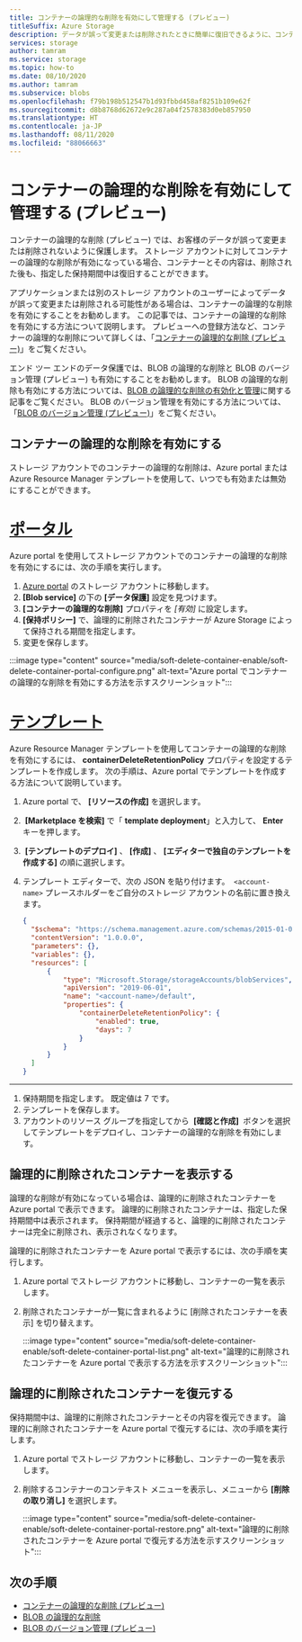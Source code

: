 ```yaml
---
title: コンテナーの論理的な削除を有効にして管理する (プレビュー)
titleSuffix: Azure Storage
description: データが誤って変更または削除されたときに簡単に復旧できるように、コンテナーの論理的な削除 (プレビュー) を有効にします。
services: storage
author: tamram
ms.service: storage
ms.topic: how-to
ms.date: 08/10/2020
ms.author: tamram
ms.subservice: blobs
ms.openlocfilehash: f79b198b512547b1d93fbbd458af8251b109e62f
ms.sourcegitcommit: d8b8768d62672e9c287a04f2578383d0eb857950
ms.translationtype: HT
ms.contentlocale: ja-JP
ms.lasthandoff: 08/11/2020
ms.locfileid: "88066663"
---
```

# <a name="enable-and-manage-soft-delete-for-containers-preview"></a>コンテナーの論理的な削除を有効にして管理する (プレビュー)

コンテナーの論理的な削除 (プレビュー) では、お客様のデータが誤って変更または削除されないように保護します。 ストレージ アカウントに対してコンテナーの論理的な削除が有効になっている場合、コンテナーとその内容は、削除された後も、指定した保持期間中は復旧することができます。

アプリケーションまたは別のストレージ アカウントのユーザーによってデータが誤って変更または削除される可能性がある場合は、コンテナーの論理的な削除を有効にすることをお勧めします。 この記事では、コンテナーの論理的な削除を有効にする方法について説明します。 プレビューへの登録方法など、コンテナーの論理的な削除について詳しくは、「[コンテナーの論理的な削除 (プレビュー)](soft-delete-container-overview.md)」をご覧ください。

エンド ツー エンドのデータ保護では、BLOB の論理的な削除と BLOB のバージョン管理 (プレビュー) も有効にすることをお勧めします。 BLOB の論理的な削除も有効にする方法については、[BLOB の論理的な削除の有効化と管理](soft-delete-blob-enable.md)に関する記事をご覧ください。 BLOB のバージョン管理を有効にする方法については、「[BLOB のバージョン管理 (プレビュー)](versioning-overview.md)」をご覧ください。

## <a name="enable-container-soft-delete"></a>コンテナーの論理的な削除を有効にする

ストレージ アカウントでのコンテナーの論理的な削除は、Azure portal または Azure Resource Manager テンプレートを使用して、いつでも有効または無効にすることができます。

# <a name="portal"></a>[ポータル](#tab/azure-portal)

Azure portal を使用してストレージ アカウントでのコンテナーの論理的な削除を有効にするには、次の手順を実行します。

1. [Azure portal](https://portal.azure.com/) のストレージ アカウントに移動します。
1. **[Blob service]** の下の **[データ保護]** 設定を見つけます。
1. **[コンテナーの論理的な削除]** プロパティを *[有効]* に設定します。
1. **[保持ポリシー]** で、論理的に削除されたコンテナーが Azure Storage によって保持される期間を指定します。
1. 変更を保存します。

:::image type="content" source="media/soft-delete-container-enable/soft-delete-container-portal-configure.png" alt-text="Azure portal でコンテナーの論理的な削除を有効にする方法を示すスクリーンショット":::

# <a name="template"></a>[テンプレート](#tab/template)

Azure Resource Manager テンプレートを使用してコンテナーの論理的な削除を有効にするには、 **containerDeleteRetentionPolicy** プロパティを設定するテンプレートを作成します。 次の手順は、Azure portal でテンプレートを作成する方法について説明しています。

1. Azure portal で、 **[リソースの作成]** を選択します。
1.  **[Marketplace を検索]** で「 **template deployment**」と入力して、 **Enter** キーを押します。
1.  **[テンプレートのデプロイ]** 、 **[作成]** 、 **[エディターで独自のテンプレートを作成する]** の順に選択します。
1. テンプレート エディターで、次の JSON を貼り付けます。  `<account-name>` プレースホルダーをご自分のストレージ アカウントの名前に置き換えます。

    ```json
    {
      "$schema": "https://schema.management.azure.com/schemas/2015-01-01/deploymentTemplate.json#",
      "contentVersion": "1.0.0.0",
      "parameters": {},
      "variables": {},
      "resources": [
          {
              "type": "Microsoft.Storage/storageAccounts/blobServices",
              "apiVersion": "2019-06-01",
              "name": "<account-name>/default",
              "properties": {
                  "containerDeleteRetentionPolicy": {
                      "enabled": true,
                      "days": 7
                  }
              }
          }
      ]
    }
    ```

---

1. 保持期間を指定します。 既定値は 7 です。
1. テンプレートを保存します。
1. アカウントのリソース グループを指定してから  **[確認と作成]**  ボタンを選択してテンプレートをデプロイし、コンテナーの論理的な削除を有効にします。

## <a name="view-soft-deleted-containers"></a>論理的に削除されたコンテナーを表示する

論理的な削除が有効になっている場合は、論理的に削除されたコンテナーを Azure portal で表示できます。 論理的に削除されたコンテナーは、指定した保持期間中は表示されます。 保持期間が経過すると、論理的に削除されたコンテナーは完全に削除され、表示されなくなります。

論理的に削除されたコンテナーを Azure portal で表示するには、次の手順を実行します。

1. Azure portal でストレージ アカウントに移動し、コンテナーの一覧を表示します。
1. 削除されたコンテナーが一覧に含まれるように [削除されたコンテナーを表示] を切り替えます。

    :::image type="content" source="media/soft-delete-container-enable/soft-delete-container-portal-list.png" alt-text="論理的に削除されたコンテナーを Azure portal で表示する方法を示すスクリーンショット":::

## <a name="restore-a-soft-deleted-container"></a>論理的に削除されたコンテナーを復元する

保持期間中は、論理的に削除されたコンテナーとその内容を復元できます。 論理的に削除されたコンテナーを Azure portal で復元するには、次の手順を実行します。

1. Azure portal でストレージ アカウントに移動し、コンテナーの一覧を表示します。
1. 削除するコンテナーのコンテキスト メニューを表示し、メニューから **[削除の取り消し]** を選択します。

    :::image type="content" source="media/soft-delete-container-enable/soft-delete-container-portal-restore.png" alt-text="論理的に削除されたコンテナーを Azure portal で復元する方法を示すスクリーンショット":::

## <a name="next-steps"></a>次の手順

- [コンテナーの論理的な削除 (プレビュー)](soft-delete-container-overview.md)
- [BLOB の論理的な削除](soft-delete-blob-overview.md)
- [BLOB のバージョン管理 (プレビュー)](versioning-overview.md)